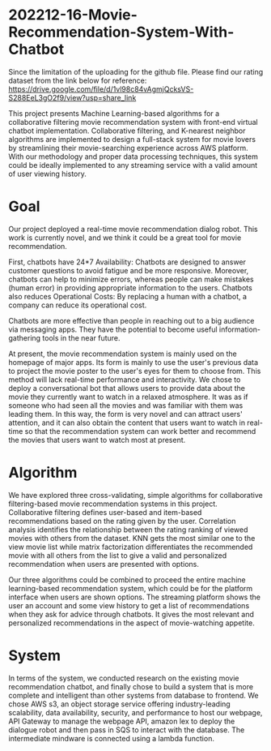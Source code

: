 # 202212-16-Movie-Recommendation-System-With-Chatbot

Since the limitation of the uploading for the github file. Please find our rating dataset from the link below for reference: https://drive.google.com/file/d/1vl98c84vAgmjQcksVS-S288EeL3gO2f9/view?usp=share_link

This project presents Machine Learning-based algorithms for a collaborative filtering movie recommendation system with front-end virtual chatbot implementation. Collaborative filtering, and K-nearest neighbor algorithms are implemented to design a full-stack system for movie lovers by streamlining their movie-searching experience across AWS platform. With our methodology and proper data processing techniques, this system could be ideally implemented to any streaming service with a valid amount of user viewing history.

# Goal

Our project deployed a real-time movie recommendation dialog robot. This work is currently novel, and we think it could be a great tool for movie recommendation.

First, chatbots have 24*7 Availability: Chatbots are designed to answer customer questions to avoid fatigue and be more responsive. Moreover, chatbots can help to minimize errors, whereas people can make mistakes (human error) in providing appropriate information to the users. Chatbots also reduces Operational Costs: By replacing a human with a chatbot, a company can reduce its operational cost.

Chatbots are more effective than people in reaching out to a big audience via messaging apps. They have the potential to become useful information-gathering tools in the near future.

At present, the movie recommendation system is mainly used on the homepage of major apps. Its form is mainly to use the user's previous data to project the movie poster to the user's eyes for them to choose from. This method will lack real-time performance and interactivity. We chose to deploy a conversational bot that allows users to provide data about the movie they currently want to watch in a relaxed atmosphere. It was as if someone who had seen all the movies and was familiar with them was leading them. In this way, the form is very novel and can attract users' attention, and it can also obtain the content that users want to watch in real-time so that the recommendation system can work better and recommend the movies that users want to watch most at present.

# Algorithm
We have explored three cross-validating, simple algorithms for collaborative filtering-based movie recommendation systems in this project. Collaborative filtering defines user-based and item-based recommendations based on the rating given by the user. Correlation analysis identifies the relationship between the rating ranking of viewed movies with others from the dataset. KNN gets the most similar one to the view movie list while matrix factorization differentiates the recommended movie with all others from the list to give a valid and personalized recommendation when users are presented with options.

Our three algorithms could be combined to proceed the entire machine learning-based recommendation system, which could be for the platform interface when users are shown options. The streaming platform shows the user an account and some view history to get a list of recommendations when they ask for advice through chatbots. It gives the most relevant and personalized recommendations in the aspect of movie-watching appetite.


# System

In terms of the system, we conducted research on the existing movie recommendation chatbot, and finally chose to build a system that is more complete and intelligent than other systems from database to frontend.
We chose AWS s3, an object storage service offering industry-leading scalability, data availability, security, and performance to host our webpage, API Gateway to manage the webpage API, amazon lex to deploy the dialogue robot and then pass in SQS to interact with the database. The intermediate mindware is connected using a lambda function.


